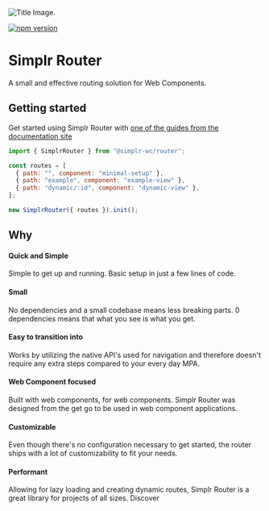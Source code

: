 ![Title Image](assets/simplr-router-logo-banner.png).

[![npm version](https://badgen.net/npm/v/@simplr-wc/router)](https://www.npmjs.com/package/@simplr-wc/router)

# Simplr Router

A small and effective routing solution for Web Components.

## Getting started

Get started using Simplr Router with [one of the guides from the documentation site](https://simplr.github.io/simplr-router/guides/getting-started/using-a-starter/)

```javascript
import { SimplrRouter } from "@simplr-wc/router";

const routes = [
  { path: "", component: "minimal-setup" },
  { path: "example", component: "example-view" },
  { path: "dynamic/:id", component: "dynamic-view" },
];

new SimplrRouter({ routes }).init();
```

## Why

#### Quick and Simple

Simple to get up and running. Basic setup in just a few lines of code.

#### Small

No dependencies and a small codebase means less breaking parts.
0 dependencies means that what you see is what you get.

#### Easy to transition into

Works by utilizing the native API's used for navigation and therefore doesn't require any extra steps compared to your every day MPA.

#### Web Component focused

Built with web components, for web components. Simplr Router was designed from the get go to be used in web component applications.

#### Customizable

Even though there's no configuration necessary to get started, the router ships with a lot of customizability to fit your needs.
 

#### Performant

Allowing for lazy loading and creating dynamic routes, Simplr Router is a great library for projects of all sizes.
Discover
